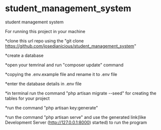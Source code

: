 # student_management_system
student management system

For running this project in your machine

*clone this url repo using the "git clone https://github.com/josedianicious/student_management_system"

*create a database 

*open your temrinal and run "composer update" command

*copying the .env.example file and rename it to .env file

*enter the database details in .env file 

*in terminal run the command "php artisan migrate --seed" for creating the tables for your project

*run the command "php artisan key:generate" 

*run the command "php artisan serve" and use the generated link(like Development Server (http://127.0.0.1:8000) started) to run the program 

